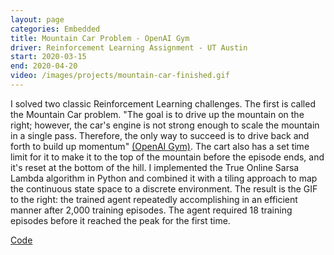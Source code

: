 ```yaml
---
layout: page
categories: Embedded
title: Mountain Car Problem - OpenAI Gym
driver: Reinforcement Learning Assignment - UT Austin
start: 2020-03-15
end: 2020-04-20
video: /images/projects/mountain-car-finished.gif
---
```

I solved two classic Reinforcement Learning challenges. The first is called the Mountain Car problem. "The goal is to drive up the mountain on the right; however, the car's engine is not strong enough to scale the mountain in a single pass. Therefore, the only way to succeed is to drive back and forth to build up momentum" [(OpenAI Gym)](https://gym.openai.com/envs/MountainCar-v0/). The cart also has a set time limit for it to make it to the top of the mountain before the episode ends, and it's reset at the bottom of the hill. I implemented the True Online Sarsa Lambda algorithm in Python and combined it with a tiling approach to map the continuous state space to a discrete environment. The result is the GIF to the right: the trained agent repeatedly accomplishing in an efficient manner after 2,000 training episodes. The agent required 18 training episodes before it reached the peak for the first time.

[Code](https://github.com/willcray/reinforcement_learning/tree/master/prog_assign3)
